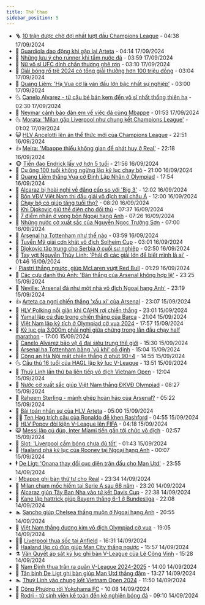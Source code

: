 ```yaml
---
title: Thể thao
sidebar_position: 5
---
```


<!-- vnexpress-the-thao:START -->
- 🪜 [10 trận được chờ đợi nhất lượt đầu Champions League](https://vnexpress.net/10-tran-duoc-cho-doi-nhat-luot-dau-champions-league-4793741.html) - 04:38 17/09/2024
- 🦩 [Guardiola dao động khi gặp lại Arteta](https://vnexpress.net/guardiola-dao-dong-khi-gap-lai-arteta-4793772.html) - 04:14 17/09/2024
- 🧰 [Những lưu ý cho runner khi tắm nước đá](https://vnexpress.net/nhung-luu-y-cho-runner-khi-tam-nuoc-da-4793534.html) - 03:59 17/09/2024
- 🤗 [Nữ võ sĩ UFC dính chấn thương ghê rợn](https://vnexpress.net/nu-vo-si-ufc-dinh-chan-thuong-ghe-ron-4793743.html) - 03:10 17/09/2024
- 🥳 [Giải bóng rổ trẻ 2024 có tổng giải thưởng hơn 100 triệu đồng](https://vnexpress.net/giai-bong-ro-tre-2024-co-tong-giai-thuong-hon-100-trieu-dong-4793533.html) - 03:04 17/09/2024
- 🦣 [Quang Liêm: &#39;Hạ Vua cờ là ván đấu lớn bậc nhất sự nghiệp&#39;](https://vnexpress.net/quang-liem-ha-vua-co-la-van-dau-lon-bac-nhat-su-nghiep-4793615.html) - 03:00 17/09/2024
- 🌜 [Canelo Alvarez - từ cậu bé bán kem đến võ sĩ nhất thống thiên hạ](https://vnexpress.net/canelo-alvarez-tu-cau-be-ban-kem-den-vo-si-nhat-thong-thien-ha-4793613.html) - 02:30 17/09/2024
- 🫶 [Neymar cảnh báo đàn em về việc đá cùng Mbappe](https://vnexpress.net/neymar-canh-bao-dan-em-ve-viec-da-cung-mbappe-4793668.html) - 01:53 17/09/2024
- 🌜 [Morata: &#39;Milan gặp Liverpool như chung kết Champions League&#39;](https://vnexpress.net/morata-milan-gap-liverpool-nhu-chung-ket-champions-league-4793640.html) - 01:02 17/09/2024
- 😺 [HLV Ancelotti lên án thể thức mới của Champions League](https://vnexpress.net/hlv-ancelotti-len-an-the-thuc-moi-cua-champions-league-4793614.html) - 22:51 16/09/2024
- 👍 [Meira: &#39;Mbappe thiếu không gian để phát huy ở Real&#39;](https://vnexpress.net/meira-mbappe-thieu-khong-gian-de-phat-huy-o-real-4793572.html) - 22:18 16/09/2024
- 🐵 [Tiền đạo Endrick lấy vợ hơn 5 tuổi](https://vnexpress.net/tien-dao-endrick-lay-vo-hon-5-tuoi-4793606.html) - 21:56 16/09/2024
- 💫 [Cụ ông 100 tuổi không ngừng lập kỷ lục chạy bộ](https://vnexpress.net/cu-ong-100-tuoi-khong-ngung-lap-ky-luc-chay-bo-4793227.html) - 21:00 16/09/2024
- 🦆 [Quang Liêm thắng Vua cờ Đinh Lập Nhân ở Olympiad](https://vnexpress.net/quang-liem-thang-vua-co-dinh-lap-nhan-o-olympiad-4793610.html) - 17:54 16/09/2024
- 🙉 [Alcaraz bị hoài nghi về đẳng cấp so với &#39;Big 3&#39;](https://vnexpress.net/alcaraz-bi-hoai-nghi-ve-dang-cap-so-voi-big-3-4793552.html) - 12:02 16/09/2024
- 📝 [Bốn VĐV Việt Nam thi đấu giải vô địch trail châu Á](https://vnexpress.net/bon-vdv-viet-nam-thi-dau-giai-vo-dich-trail-chau-a-4793503.html) - 12:00 16/09/2024
- 💯 [Chạy bộ có giúp tăng tuổi thọ?](https://vnexpress.net/chay-bo-co-giup-tang-tuoi-tho-4793321.html) - 08:20 16/09/2024
- 🌈 [Khi Djokovic giữ thể diện cho đối thủ](https://vnexpress.net/khi-djokovic-giu-the-dien-cho-doi-thu-4793275.html) - 07:37 16/09/2024
- 🦩 [7 điểm nhấn ở vòng bốn Ngoại hạng Anh](https://vnexpress.net/7-diem-nhan-o-vong-bon-ngoai-hang-anh-4793361.html) - 07:26 16/09/2024
- 🐲 [Những nước cờ xuất sắc của Nguyễn Ngọc Trường Sơn](https://vnexpress.net/nhung-nuoc-co-xuat-sac-cua-nguyen-ngoc-truong-son-4793284.html) - 07:00 16/09/2024
- 🌁 [Arsenal hạ Tottenham như thế nào](https://vnexpress.net/arsenal-ha-tottenham-nhu-the-nao-4793307.html) - 03:59 16/09/2024
- 💯 [Tuyển Mỹ giải cơn khát vô địch Solheim Cup](https://vnexpress.net/tuyen-my-giai-con-khat-vo-dich-solheim-cup-4793304.html) - 03:01 16/09/2024
- 🌝 [Djokovic tập trung cho Serbia ở cuối sự nghiệp](https://vnexpress.net/djokovic-tap-trung-cho-serbia-o-cuoi-su-nghiep-4793247.html) - 02:50 16/09/2024
- 🤖 [Tay vợt Nguyễn Thùy Linh: &#39;Phải đi các giải lớn để biết mình là ai&#39;](https://vnexpress.net/tay-vot-nguyen-thuy-linh-phai-di-cac-giai-lon-de-biet-minh-la-ai-4793232.html) - 01:46 16/09/2024
- 🕯 [Piastri thắng ngược, giúp McLaren vượt Red Bull](https://vnexpress.net/piastri-thang-nguoc-giup-mclaren-vuot-red-bull-4793223.html) - 01:29 16/09/2024
- 🧰 [Các cựu danh thủ Anh: &#39;Bàn thắng của Arsenal không hợp lệ&#39;](https://vnexpress.net/cac-cuu-danh-thu-anh-ban-thang-cua-arsenal-khong-hop-le-4793196.html) - 23:25 15/09/2024
- 🥳 [Neville: &#39;Arsenal đá như một nhà vô địch Ngoại hạng Anh&#39;](https://vnexpress.net/neville-arsenal-da-nhu-mot-nha-vo-dich-ngoai-hang-anh-4793195.html) - 23:19 15/09/2024
- 👍 [Arteta ca ngợi chiến thắng &#39;xấu xí&#39; của Arsenal](https://vnexpress.net/arteta-ca-ngoi-chien-thang-xau-xi-cua-arsenal-4793193.html) - 23:07 15/09/2024
- 💪 [HLV Polking nổi giận khi CAHN rơi chiến thắng](https://vnexpress.net/hlv-polking-noi-gian-khi-cahn-roi-chien-thang-4793185.html) - 23:01 15/09/2024
- 👹 [Yamal lập cú đúp trong chiến thắng của Barca](https://vnexpress.net/yamal-lap-cu-dup-trong-chien-thang-cua-barca-4793179.html) - 21:04 15/09/2024
- 🧰 [Việt Nam lập kỳ tích ở Olympiad cờ vua 2024](https://vnexpress.net/viet-nam-lap-ky-tich-o-olympiad-co-vua-2024-4793184.html) - 17:57 15/09/2024
- 🚀 [Kỷ lục gia 3.000m phải nghỉ giữa chừng trong lần đầu chạy half marathon](https://vnexpress.net/ky-luc-gia-3-000m-phai-nghi-giua-chung-trong-lan-dau-chay-half-marathon-4793130.html) - 17:00 15/09/2024
- 🎃 [Canelo Alvarez bảo vệ 4 đai siêu trung thế giới](https://vnexpress.net/canelo-alvarez-bao-ve-4-dai-sieu-trung-the-gioi-4793174.html) - 15:30 15/09/2024
- 🧰 [Arsenal hạ Tottenham bằng &#39;vũ khí&#39; cố định](https://vnexpress.net/arsenal-ha-tottenham-bang-vu-khi-co-dinh-4793172.html) - 15:04 15/09/2024
- 👀 [Công an Hà Nội mất chiến thắng ở phút 90+4](https://vnexpress.net/cong-an-ha-noi-mat-chien-thang-o-phut-90-4-4793165.html) - 14:55 15/09/2024
- 🌜 [Cầu thủ 16 tuổi của HAGL lập kỷ lục V-League](https://vnexpress.net/cau-thu-16-tuoi-cua-hagl-lap-ky-luc-v-league-4793159.html) - 13:51 15/09/2024
- 🫶 [Thuỳ Linh lần thứ ba liên tiếp vô địch Vietnam Open](https://vnexpress.net/thuy-linh-lan-thu-ba-lien-tiep-vo-dich-vietnam-open-4793137.html) - 12:04 15/09/2024
- 🦄 [Nước cờ xuất sắc giúp Việt Nam thắng ĐKVĐ Olympiad](https://vnexpress.net/nuoc-co-xuat-sac-giup-viet-nam-thang-dkvd-olympiad-4793069.html) - 08:27 15/09/2024
- 🥳 [Raheem Sterling - mảnh ghép hoàn hảo của Arsenal?](https://vnexpress.net/raheem-sterling-manh-ghep-hoan-hao-cua-arsenal-4792994.html) - 05:22 15/09/2024
- 🐲 [Bài toán nhân sự của HLV Arteta](https://vnexpress.net/bai-toan-nhan-su-cua-hlv-arteta-4792446.html) - 05:00 15/09/2024
- 🧑‍🏫 [Ten Hag trích câu của Ronaldo để khen Rashford](https://vnexpress.net/ten-hag-trich-cau-cua-ronaldo-de-khen-rashford-4793053.html) - 04:55 15/09/2024
- 🤔 [HLV Popov đòi kiện V-League lên FIFA](https://vnexpress.net/hlv-popov-doi-kien-v-league-len-fifa-4793025.html) - 04:18 15/09/2024
- 😺 [Messi lập cú đúp, Inter Miami tiến gần tới chức vô địch](https://vnexpress.net/messi-lap-cu-dup-inter-miami-tien-gan-toi-chuc-vo-dich-4793014.html) - 02:57 15/09/2024
- 💪 [Slot: &#39;Liverpool cầm bóng chưa đủ tốt&#39;](https://vnexpress.net/slot-liverpool-cam-bong-chua-du-tot-4793007.html) - 01:43 15/09/2024
- 💼 [Haaland phá kỷ lục của Rooney tại Ngoại hạng Anh](https://vnexpress.net/haaland-pha-ky-luc-cua-rooney-tai-ngoai-hang-anh-4792992.html) - 00:07 15/09/2024
- 🕴 [De Ligt: &#39;Onana thay đổi cục diện trận đấu cho Man Utd&#39;](https://vnexpress.net/de-ligt-onana-thay-doi-cuc-dien-tran-dau-cho-man-utd-4792990.html) - 23:55 14/09/2024
- 🕯 [Mbappe ghi bàn thứ tư cho Real](https://vnexpress.net/mbappe-ghi-ban-thu-tu-cho-real-4792979.html) - 23:34 14/09/2024
- 📝 [Milan chạm mốc hiếm tại Serie A sau 66 năm](https://vnexpress.net/milan-cham-moc-hiem-tai-serie-a-sau-66-nam-4792986.html) - 23:20 14/09/2024
- 🧐 [Alcaraz giúp Tây Ban Nha vào tứ kết Davis Cup](https://vnexpress.net/alcaraz-giup-tay-ban-nha-vao-tu-ket-davis-cup-4792982.html) - 22:38 14/09/2024
- 🙉 [Kane lập hattrick giúp Bayern thắng 6-1 ở Bundesliga](https://vnexpress.net/kane-lap-hattrick-giup-bayern-thang-6-1-o-bundesliga-4792980.html) - 22:08 14/09/2024
- 🏊 [Sancho giúp Chelsea thắng muộn ở Ngoại hạng Anh](https://vnexpress.net/sancho-giup-chelsea-thang-muon-o-ngoai-hang-anh-4792973.html) - 20:55 14/09/2024
- 🌊 [Việt Nam thắng đương kim vô địch Olympiad cờ vua](https://vnexpress.net/viet-nam-thang-duong-kim-vo-dich-olympiad-co-vua-4792966.html) - 19:05 14/09/2024
- 👨‍🏫 [Liverpool thua sốc tại Anfield](https://vnexpress.net/liverpool-thua-soc-tai-anfield-4792961.html) - 16:31 14/09/2024
- 🥷 [Haaland lập cú đúp giúp Man City thắng ngược](https://vnexpress.net/haaland-lap-cu-dup-giup-man-city-thang-nguoc-4792951.html) - 15:57 14/09/2024
- ⚗️ [Văn Quyết áp sát kỷ lục ghi bàn V-League của Lê Công Vinh](https://vnexpress.net/van-quyet-ap-sat-ky-luc-ghi-ban-v-league-cua-le-cong-vinh-4792953.html) - 15:28 14/09/2024
- 🌮 [Nam Định thua trận ra quân V-League 2024-2025](https://vnexpress.net/nam-dinh-thua-tran-ra-quan-v-league-2024-2025-4792935.html) - 14:00 14/09/2024
- 🤩 [Tân binh De Ligt ghi bàn giúp Man Utd thắng đậm](https://vnexpress.net/tan-binh-de-ligt-ghi-ban-giup-man-utd-thang-dam-4792930.html) - 13:27 14/09/2024
- 🏊 [Thuỳ Linh vào chung kết Vietnam Open 2024](https://vnexpress.net/thuy-linh-vao-chung-ket-vietnam-open-2024-4792914.html) - 11:50 14/09/2024
- 🐎 [Công Phượng rời Yokohama FC](https://vnexpress.net/cong-phuong-roi-yokohama-fc-4792905.html) - 10:08 14/09/2024
- 💫 [Rodri - từ sinh viên kế toán đến kẻ nghiện bóng đá](https://vnexpress.net/rodri-tu-sinh-vien-ke-toan-den-ke-nghien-bong-da-4790345.html) - 09:10 14/09/2024<!-- vnexpress-the-thao:END -->

